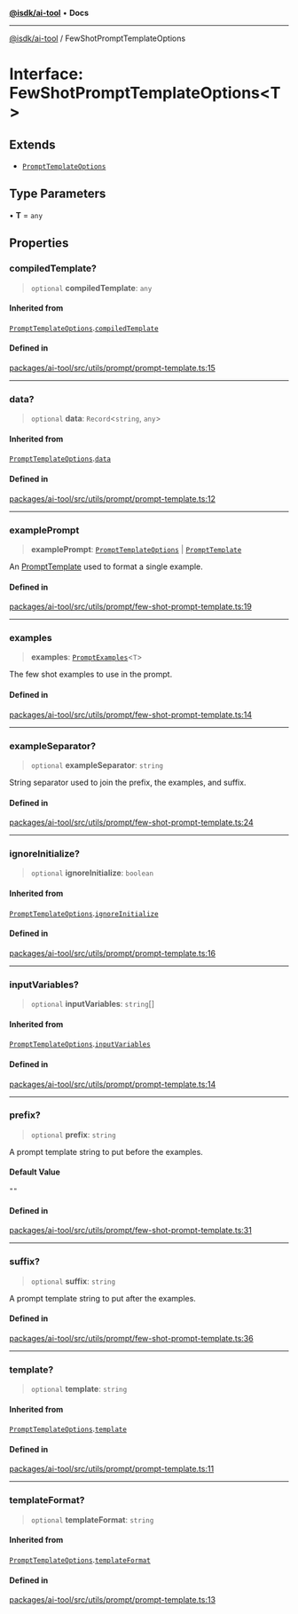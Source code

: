 [**@isdk/ai-tool**](../README.md) • **Docs**

***

[@isdk/ai-tool](../globals.md) / FewShotPromptTemplateOptions

# Interface: FewShotPromptTemplateOptions\<T\>

## Extends

- [`PromptTemplateOptions`](PromptTemplateOptions.md)

## Type Parameters

• **T** = `any`

## Properties

### compiledTemplate?

> `optional` **compiledTemplate**: `any`

#### Inherited from

[`PromptTemplateOptions`](PromptTemplateOptions.md).[`compiledTemplate`](PromptTemplateOptions.md#compiledtemplate)

#### Defined in

[packages/ai-tool/src/utils/prompt/prompt-template.ts:15](https://github.com/isdk/ai-tool.js/blob/e324043799402aa2caa41711a9168487ab85c166/src/utils/prompt/prompt-template.ts#L15)

***

### data?

> `optional` **data**: `Record`\<`string`, `any`\>

#### Inherited from

[`PromptTemplateOptions`](PromptTemplateOptions.md).[`data`](PromptTemplateOptions.md#data)

#### Defined in

[packages/ai-tool/src/utils/prompt/prompt-template.ts:12](https://github.com/isdk/ai-tool.js/blob/e324043799402aa2caa41711a9168487ab85c166/src/utils/prompt/prompt-template.ts#L12)

***

### examplePrompt

> **examplePrompt**: [`PromptTemplateOptions`](PromptTemplateOptions.md) \| [`PromptTemplate`](../classes/PromptTemplate.md)

An [PromptTemplate](../classes/PromptTemplate.md) used to format a single example.

#### Defined in

[packages/ai-tool/src/utils/prompt/few-shot-prompt-template.ts:19](https://github.com/isdk/ai-tool.js/blob/e324043799402aa2caa41711a9168487ab85c166/src/utils/prompt/few-shot-prompt-template.ts#L19)

***

### examples

> **examples**: [`PromptExamples`](../type-aliases/PromptExamples.md)\<`T`\>

The few shot examples to use in the prompt.

#### Defined in

[packages/ai-tool/src/utils/prompt/few-shot-prompt-template.ts:14](https://github.com/isdk/ai-tool.js/blob/e324043799402aa2caa41711a9168487ab85c166/src/utils/prompt/few-shot-prompt-template.ts#L14)

***

### exampleSeparator?

> `optional` **exampleSeparator**: `string`

String separator used to join the prefix, the examples, and suffix.

#### Defined in

[packages/ai-tool/src/utils/prompt/few-shot-prompt-template.ts:24](https://github.com/isdk/ai-tool.js/blob/e324043799402aa2caa41711a9168487ab85c166/src/utils/prompt/few-shot-prompt-template.ts#L24)

***

### ignoreInitialize?

> `optional` **ignoreInitialize**: `boolean`

#### Inherited from

[`PromptTemplateOptions`](PromptTemplateOptions.md).[`ignoreInitialize`](PromptTemplateOptions.md#ignoreinitialize)

#### Defined in

[packages/ai-tool/src/utils/prompt/prompt-template.ts:16](https://github.com/isdk/ai-tool.js/blob/e324043799402aa2caa41711a9168487ab85c166/src/utils/prompt/prompt-template.ts#L16)

***

### inputVariables?

> `optional` **inputVariables**: `string`[]

#### Inherited from

[`PromptTemplateOptions`](PromptTemplateOptions.md).[`inputVariables`](PromptTemplateOptions.md#inputvariables)

#### Defined in

[packages/ai-tool/src/utils/prompt/prompt-template.ts:14](https://github.com/isdk/ai-tool.js/blob/e324043799402aa2caa41711a9168487ab85c166/src/utils/prompt/prompt-template.ts#L14)

***

### prefix?

> `optional` **prefix**: `string`

A prompt template string to put before the examples.

#### Default Value

`""`

#### Defined in

[packages/ai-tool/src/utils/prompt/few-shot-prompt-template.ts:31](https://github.com/isdk/ai-tool.js/blob/e324043799402aa2caa41711a9168487ab85c166/src/utils/prompt/few-shot-prompt-template.ts#L31)

***

### suffix?

> `optional` **suffix**: `string`

A prompt template string to put after the examples.

#### Defined in

[packages/ai-tool/src/utils/prompt/few-shot-prompt-template.ts:36](https://github.com/isdk/ai-tool.js/blob/e324043799402aa2caa41711a9168487ab85c166/src/utils/prompt/few-shot-prompt-template.ts#L36)

***

### template?

> `optional` **template**: `string`

#### Inherited from

[`PromptTemplateOptions`](PromptTemplateOptions.md).[`template`](PromptTemplateOptions.md#template)

#### Defined in

[packages/ai-tool/src/utils/prompt/prompt-template.ts:11](https://github.com/isdk/ai-tool.js/blob/e324043799402aa2caa41711a9168487ab85c166/src/utils/prompt/prompt-template.ts#L11)

***

### templateFormat?

> `optional` **templateFormat**: `string`

#### Inherited from

[`PromptTemplateOptions`](PromptTemplateOptions.md).[`templateFormat`](PromptTemplateOptions.md#templateformat)

#### Defined in

[packages/ai-tool/src/utils/prompt/prompt-template.ts:13](https://github.com/isdk/ai-tool.js/blob/e324043799402aa2caa41711a9168487ab85c166/src/utils/prompt/prompt-template.ts#L13)

